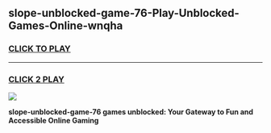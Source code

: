 
## slope-unblocked-game-76-Play-Unblocked-Games-Online-wnqha
<h3>
<a href="https://premium76.site?title=slope-unblocked-game-76&ref=25A">CLICK TO PLAY</a></h3>
<hr>

<h3>
<a href="https://premium76.site?title=slope-unblocked-game-76&ref=25A">CLICK 2 PLAY</a>
  
</h3>

<a href="https://premium76.site?title=slope-unblocked-game-76&ref=25A"><img src="https://clearcache.store/games.png"></a>


**slope-unblocked-game-76 games unblocked: Your Gateway to Fun and Accessible Online Gaming**
